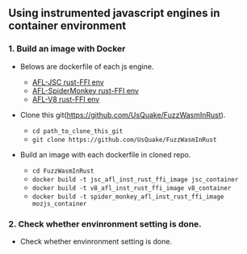## Using instrumented javascript engines in container environment
    
  ### 1. Build an image with Docker
  
  - Belows are dockerfile of each js engine.
    + [AFL-JSC rust-FFI env](https://github.com/UsQuake/JSinRust/blob/main/jsc_container)
    + [AFL-SpiderMonkey rust-FFI env](https://github.com/UsQuake/JSinRust/blob/main/mozjs_container)
    + [AFL-V8 rust-FFI env](https://github.com/UsQuake/JSinRust/blob/main/v8_container)
      
  - Clone this git(https://github.com/UsQuake/FuzzWasmInRust).
       
    + `cd path_to_clone_this_git`
    + `git clone https://github.com/UsQuake/FuzzWasmInRust`
      
  - Build an image with each dockerfile in cloned repo.
       
    + `cd FuzzWasmInRust`
    + `docker build -t jsc_afl_inst_rust_ffi_image jsc_container`
    + `docker build -t v8_afl_inst_rust_ffi_image v8_container`
    + `docker build -t spider_monkey_afl_inst_rust_ffi_image mozjs_container`

  ### 2. Check whether envinronment setting is done.
  
  - Check whether envinronment setting is done.
